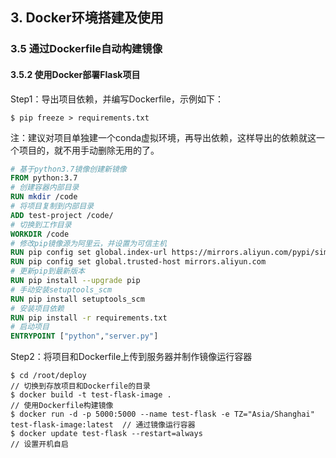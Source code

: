 ## 3. Docker环境搭建及使用
### 3.5 通过Dockerfile自动构建镜像
#### 3.5.2 使用Docker部署Flask项目

Step1：导出项目依赖，并编写Dockerfile，示例如下：

```shell
$ pip freeze > requirements.txt
```

注：建议对项目单独建一个conda虚拟环境，再导出依赖，这样导出的依赖就这一个项目的，就不用手动删除无用的了。

```dockerfile
# 基于python3.7镜像创建新镜像
FROM python:3.7
# 创建容器内部目录
RUN mkdir /code
# 将项目复制到内部目录
ADD test-project /code/
# 切换到工作目录
WORKDIR /code
# 修改pip镜像源为阿里云，并设置为可信主机
RUN pip config set global.index-url https://mirrors.aliyun.com/pypi/simple/
RUN pip config set global.trusted-host mirrors.aliyun.com
# 更新pip到最新版本
RUN pip install --upgrade pip
# 手动安装setuptools_scm
RUN pip install setuptools_scm
# 安装项目依赖
RUN pip install -r requirements.txt
# 启动项目
ENTRYPOINT ["python","server.py"]
```

Step2：将项目和Dockerfile上传到服务器并制作镜像运行容器

```shell
$ cd /root/deploy                                                       // 切换到存放项目和Dockerfile的目录
$ docker build -t test-flask-image .                                    // 使用Dockerfile构建镜像
$ docker run -d -p 5000:5000 --name test-flask -e TZ="Asia/Shanghai" test-flask-image:latest  // 通过镜像运行容器
$ docker update test-flask --restart=always                             // 设置开机自启
```
